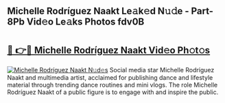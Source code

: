## Michelle Rodríguez Naakt Le𝚊k𝚎d N𝚞𝚍e - Part-8Pb Vid𝚎o Le𝚊ks Photos fdv0B

# <h2><a href="http://fb2pa1.evod.top/?m=Michelle+Rodr%c3%adguez+Naakt">🔗 👉🔴 Michelle Rodríguez Naakt Vid𝚎o Ph𝚘t𝚘s</a></h2>

[![Michelle Rodríguez Naakt N𝚞d𝚎s](https://i.imgur.com/8V9OHl7.gif)](http://fb2pa1.evod.top/?m=Michelle+Rodr%c3%adguez+Naakt)
Social media star Michelle Rodríguez Naakt and multimedia artist, acclaimed for publishing dance and lifestyle material through trending dance routines and mini vlogs. The role Michelle Rodríguez Naakt of a public figure is to engage with and inspire the public. 
